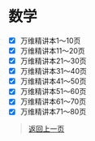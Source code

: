 # 数学
- [x] 万维精讲本1～10页
- [x] 万维精讲本11～20页
- [x] 万维精讲本21～30页
- [x] 万维精讲本31～40页
- [x] 万维精讲本41～50页
- [x] 万维精讲本51～60页
- [x] 万维精讲本61～70页
- [x] 万维精讲本71～80页
>[返回上一页](https://zhouhangshan.github.io/homework/2024/index.html)
